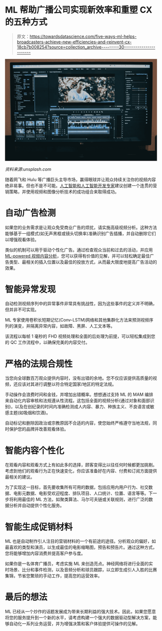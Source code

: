 # ML 帮助广播公司实现新效率和重塑 CX 的五种方式

> 原文：<https://towardsdatascience.com/five-ways-ml-helps-broadcasters-achieve-new-efficiencies-and-reinvent-cx-18cb7b008254?source=collection_archive---------30----------------------->

![](img/280603cf139ef2b7629b9994df18c5de.png)

*资料来源:unsplash.com*

随着网飞和 Hulu 等广播巨头主导市场，赢得眼球并让观众持续关注你的视频内容绝非易事。但也不是不可能。[人工智能和人工智能开发专家](https://www.oxagile.com/competence/machine-learning/)建议创建一个连贯的营销策略，并使用视频和图像分析技术的成功组合来取得成功。

# 自动广告检测

如果您的业务需求是让观众免受商业广告的烦扰，请实施高级视频分析。这种方法能够基于一组模式(如无声黑框或镜头切换率)准确识别广告插播，并自动删除它们以增强观看体验。

类似的机制可以用于驱动个性化广告。通过检查观众当前和过去的活动，并应用 [ML-powered 视频内容分析](https://www.oxagile.com/competence/computer-vision/dna-framework/)，您可以获得有价值的见解，并可以轻松确定最佳广告类型、最相关的插入位置以及最佳的投放方式，从而最大限度地提高广告活动的效果。

# 智能异常发现

自动检测视频序列中的异常事件非常具有挑战性，因为这些事件的定义并不明确，但并非不可实现。

ML 专家使用卷积长短期记忆(Conv-LSTM)网络和其他集群化方法来预测视频序列的演变，并隔离异常内容，如故障、黑屏、人工文本等。

该流程以每帧 1 毫秒的 FHD 视频处理和全面的后处理为前提，可以轻松集成到您的 QC 工作流程中，以确保完美的内容交付。

# 严格的法规合规性

当您向全球数百万观众提供内容时，没有出错的余地。您不仅应该提供高质量的视频，还应该对其进行调整以符合特定国家/地区的特定法规。

手动操作会浪费时间和金钱，并增加出错概率。想想通过支持 ML 的 MAM 编排来自动化内容审核和法规遵从性流程。这包括全面的视频分析(通过对象和面部识别)，以及在创纪录的时间内准确检测成人内容、暴力、种族主义、不良语言或敏感主题(如吸烟和饮酒)。

自动标记和删除因政治或宗教原因不合适的内容，使您始终严格遵守当地法规，同时保护您的品牌并改善观看体验。

# 智能内容个性化

在观看内容和观看方式上有如此多的选择，顾客变得比以往任何时候都更加挑剔。考虑到他们的观看行为正在快速变化，你应该准备好在内容、付费和订阅方面提供最相关的建议。

为了实现这一目标，首先要收集所有可用的数据，包括应用内用户行为、社交数据、电影元数据、电影受欢迎程度、排队项目、人口统计、位置、语言等等。下一步将利用最佳的 ML 方法，如聚类算法、马尔可夫链或关联规则，进行广泛的数据分析并自动提供个性化服务。

# 智能生成促销材料

ML 也是自动制作引人注目的营销材料的一个有前途的途径。分析观众的偏好，如最喜欢的类型和演员，以生成最佳的电影缩略图，预告和预告片。通过这种方式，您将能够增加内容消费并提高客户参与度。

如果你是一名体育广播员，考虑实施 ML 来创造亮点。神经网络将进行全面的实时场景、比分和事件检测，以及音频分析和球员跟踪，以立即生成引人入胜的比赛集锦，节省您繁琐的手动工作，提高您的运营效率。

# 最后的想法

ML 已经从一个炒作的话题发展成为带来长期利益的强大技术。因此，如果您愿意将您的服务提升到一个新的水平，请考虑构建一个强大的数据驱动型解决方案，能够自动化一系列业务运营，并为增强决策和客户体验提供可操作的见解。
